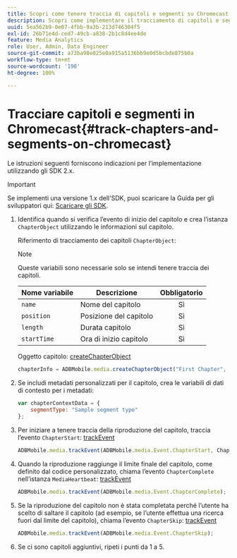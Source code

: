 ```yaml
---
title: Scopri come tenere traccia di capitoli e segmenti su Chromecast
description: Scopri come implementare il tracciamento di capitoli e segmenti utilizzando Media SDK su Chromecast.
uuid: 5ea562b9-0e07-4fbb-9a3b-213d746304f5
exl-id: 26b71e4d-ced7-49cb-a838-2b1c8d4ee4de
feature: Media Analytics
role: User, Admin, Data Engineer
source-git-commit: a73ba98e025e0a915a5136bb9e0d5bcbde875b0a
workflow-type: tm+mt
source-wordcount: '198'
ht-degree: 100%

---
```


# Tracciare capitoli e segmenti in Chromecast{#track-chapters-and-segments-on-chromecast}

Le istruzioni seguenti forniscono indicazioni per l’implementazione utilizzando gli SDK 2.x.

>[!IMPORTANT]
>
> Se implementi una versione 1.x dell&#39;SDK, puoi scaricare la Guida per gli sviluppatori qui: [Scaricare gli SDK](/help/getting-started/download-sdks.md).

1. Identifica quando si verifica l’evento di inizio del capitolo e crea l’istanza `ChapterObject` utilizzando le informazioni sul capitolo.

   Riferimento di tracciamento dei capitoli `ChapterObject`:

   >[!NOTE]
   >
   >Queste variabili sono necessarie solo se intendi tenere traccia dei capitoli.

   | Nome variabile | Descrizione | Obbligatorio |
   | --- | --- | :---: |
   | `name` | Nome del capitolo | Sì |
   | `position` | Posizione del capitolo | Sì |
   | `length` | Durata capitolo | Sì |
   | `startTime` | Ora di inizio capitolo | Sì |

   Oggetto capitolo: [createChapterObject](https://adobe-marketing-cloud.github.io/media-sdks/reference/chromecast/ADBMobile.media.html#.createChapterObject)

   ```js
   chapterInfo = ADBMobile.media.createChapterObject("First Chapter", 1, CHAPTER1_LENGTH, CHAPTER1_START_POS);
   ```

1. Se includi metadati personalizzati per il capitolo, crea le variabili di dati di contesto per i metadati:

   ```js
   var chapterContextData = {
       segmentType: "Sample segment type"
   };
   ```

1. Per iniziare a tenere traccia della riproduzione del capitolo, traccia l’evento `ChapterStart`: [trackEvent](https://adobe-marketing-cloud.github.io/media-sdks/reference/chromecast/ADBMobile.media.html#.trackEvent)

   ```js
   ADBMobile.media.trackEvent(ADBMobile.media.Event.ChapterStart, ChapterInfo, chapterContextData);
   ```

1. Quando la riproduzione raggiunge il limite finale del capitolo, come definito dal codice personalizzato, chiama l’evento `ChapterComplete` nell’istanza `MediaHeartbeat`: [trackEvent](https://adobe-marketing-cloud.github.io/media-sdks/reference/chromecast/ADBMobile.media.html#.trackEvent)

   ```js
   ADBMobile.media.trackEvent(ADBMobile.media.Event.ChapterComplete);
   ```

1. Se la riproduzione del capitolo non è stata completata perché l’utente ha scelto di saltare il capitolo (ad esempio, se l’utente effettua una ricerca fuori dal limite del capitolo), chiama l’evento `ChapterSkip`: [trackEvent](https://adobe-marketing-cloud.github.io/media-sdks/reference/chromecast/ADBMobile.media.html#.trackEvent)

   ```js
   ADBMobile.media.trackEvent(ADBMobile.media.Event.ChapterSkip);
   ```

1. Se ci sono capitoli aggiuntivi, ripeti i punti da 1 a 5.
